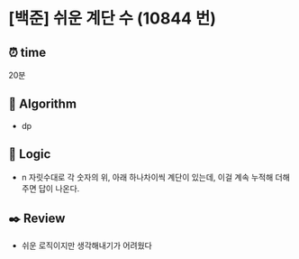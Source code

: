 # [백준] 쉬운 계단 수 (10844 번)

## ⏰ **time**

20분

## :pushpin: **Algorithm**

- dp

## :round_pushpin: **Logic**

- n 자릿수대로 각 숫자의 위, 아래 하나차이씩 계단이 있는데, 이걸 계속 누적해 더해주면 답이 나온다.

## :black_nib: **Review**

- 쉬운 로직이지만 생각해내기가 어려웠다
